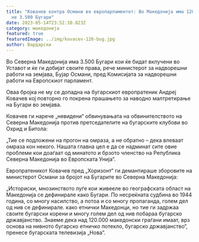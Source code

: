 ```yaml
---
title: "Ковачев контра Османи во европарламентот: Во Македонија има 120.000, а
  не 3.500 Бугари"
date: 2023-05-14T23:52:10.823Z
category: македонија
featured: true
featuredImage: ../img/kovacev-120-bug.jpg
author: Вардарски
---
```

<!--StartFragment-->

Во Северна Македонија има 3.500 Бугари кои ќе бидат вклучени во Уставот и ќе ги добијат своите права, рече министерот за надворешни работи на земјава, Бујар Османи, пред Комисијата за надворешни работи на Европскиот парламент.



Оваа бројка не му се допадна на бугарскиот европратеник Андреј Ковачев кој повторно го покрена прашањето за наводно малтретирање на Бугари во земјава.

Ковачев ги нарече „невидени“ обвинувањата на обвинителството на Северна Македонија против претседателите на бугарските клубови во Охрид и Битола:

„Тие се подложени на прогон на омраза, а не обратно – дека влеваат омраза кон некого. Нашата главна цел е да се надминат сите овие проблеми кои доаѓаат од минатото и брзото членство на Република Северна Македонија во Европската Унија“.

Европратеникот Ковачев пред „Хоризонт“ ги демантираше зборовите на министерот Османи за бројот на Бугарите во Северна Македонија:

„Историски, мнозинството луѓе кои живееле во географската област на Македонија се дефинирале како Бугари. По несреќната судбина во 1944 година, со многу насилство, а потоа и со многу пропаганда, голем дел од нив се дефинирале. како етнички Македонци, но тие ги задржаа своите бугарски корени и многу голем дел од нив побараа бугарско државјанство. Знаеме дека над 120.000 македонски граѓани имаат, врз основа на нивното бугарско етничко потекло, бугарско државјанство“, пренесе бугарската телевизија „Нова“.

<!--EndFragment-->